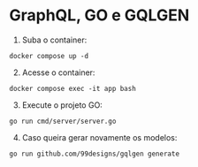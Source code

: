 # GraphQL, GO e GQLGEN

1. Suba o container:
```
docker compose up -d
```

2. Acesse o container:
```
docker compose exec -it app bash
```

3. Execute o projeto GO:
```
go run cmd/server/server.go 
```

4. Caso queira gerar novamente os modelos:
```
go run github.com/99designs/gqlgen generate

```